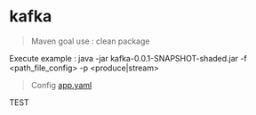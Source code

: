 # kafka

> Maven goal use : clean package

Execute example :
java -jar kafka-0.0.1-SNAPSHOT-shaded.jar -f <path_file_config> -p <produce|stream>


> Config [app.yaml](apps/kafka/config/app.yaml)


TEST
